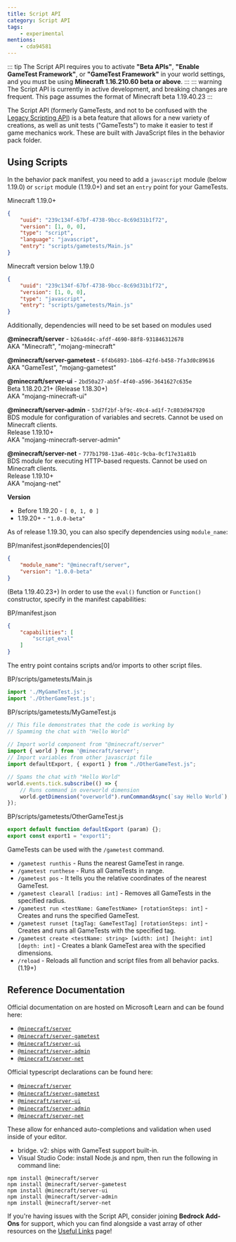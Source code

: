 ```yaml
---
title: Script API
category: Script API
tags:
    - experimental
mentions:
	- cda94581
---
```


::: tip
The Script API requires you to activate **"Beta APIs"**, **"Enable GameTest Framework"**, or **"GameTest Framework"** in your world settings, and you must be using **Minecraft 1.16.210.60 beta or above**.
:::
::: warning
The Script API is currently in active development, and breaking changes are frequent. This page assumes the format of Minecraft beta 1.19.40.23
:::

The Script API (formerly GameTests, and not to be confused with the [Legacy Scripting API](/scripting/scripting-intro)) is a beta feature that allows for a new variety of creations, as well as unit tests ("GameTests") to make it easier to test if game mechanics work. These are built with JavaScript files in the behavior pack folder.

## Using Scripts

In the behavior pack manifest, you need to add a `javascript` module (below 1.19.0) or `script` module (1.19.0+) and set an `entry` point for your GameTests.

<CodeHeader>Minecraft 1.19.0+</CodeHeader>

```json
{
	"uuid": "239c134f-67bf-4738-9bcc-8c69d31b1f72",
	"version": [1, 0, 0],
	"type": "script",
	"language": "javascript",
	"entry": "scripts/gametests/Main.js"
}
```

<CodeHeader>Minecraft version below 1.19.0</CodeHeader>

```json
{
	"uuid": "239c134f-67bf-4738-9bcc-8c69d31b1f72",
	"version": [1, 0, 0],
	"type": "javascript",
	"entry": "scripts/gametests/Main.js"
}
```

Additionally, dependencies will need to be set based on modules used

**@minecraft/server** - `b26a4d4c-afdf-4690-88f8-931846312678`  
AKA "Minecraft", "mojang-minecraft"

**@minecraft/server-gametest** - `6f4b6893-1bb6-42fd-b458-7fa3d0c89616`  
AKA "GameTest", "mojang-gametest"

**@minecraft/server-ui** - `2bd50a27-ab5f-4f40-a596-3641627c635e`  
Beta 1.18.20.21+ (Release 1.18.30+)  
AKA "mojang-minecraft-ui"

**@minecraft/server-admin** - `53d7f2bf-bf9c-49c4-ad1f-7c803d947920`  
BDS module for configuration of variables and secrets. Cannot be used on Minecraft clients.  
Release 1.19.10+  
AKA "mojang-minecraft-server-admin"

**@minecraft/server-net** - `777b1798-13a6-401c-9cba-0cf17e31a81b`  
BDS module for executing HTTP-based requests. Cannot be used on Minecraft clients.  
Release 1.19.10+  
AKA "mojang-net"

**Version**

- Before 1.19.20 - `[ 0, 1, 0 ]`
- 1.19.20+ - `"1.0.0-beta"`

As of release 1.19.30, you can also specify dependencies using `module_name`:

<CodeHeader>BP/manifest.json#dependencies[0]</CodeHeader>

```json
{
	"module_name": "@minecraft/server",
	"version": "1.0.0-beta"
}
```

(Beta 1.19.40.23+) In order to use the `eval()` function or `Function()` constructor, specify in the manifest capabilities:

<CodeHeader>BP/manifest.json</CodeHeader>

```json
{
	"capabilities": [
		"script_eval"
	]
}
```

The entry point contains scripts and/or imports to other script files.

<CodeHeader>BP/scripts/gametests/Main.js</CodeHeader>

```js
import './MyGameTest.js';
import './OtherGameTest.js';
```

<CodeHeader>BP/scripts/gametests/MyGameTest.js</CodeHeader>

```js
// This file demonstrates that the code is working by
// Spamming the chat with "Hello World"
 
// Import world component from "@minecraft/server"
import { world } from '@minecraft/server';
// Import variables from other javascript file
import defaultExport, { export1 } from "./OtherGameTest.js";

// Spams the chat with "Hello World"
world.events.tick.subscribe(() => {
	// Runs command in overworld dimension
	world.getDimension("overworld").runCommandAsync(`say Hello World`);
});
```

<CodeHeader>BP/scripts/gametests/OtherGameTest.js</CodeHeader>

```js
export default function defaultExport (param) {};
export const export1 = "export1";
```

GameTests can be used with the `/gametest` command.

-   `/gametest runthis` - Runs the nearest GameTest in range.
-   `/gametest runthese` - Runs all GameTests in range.
-   `/gametest pos` - It tells you the relative coordinates of the nearest GameTest.
-   `/gametest clearall [radius: int]` - Removes all GameTests in the specified radius.
-   `/gametest run <testName: GameTestName> [rotationSteps: int]` - Creates and runs the specified GameTest.
-   `/gametest runset [tagTag: GameTestTag] [rotationSteps: int]` - Creates and runs all GameTests with the specified tag.
-   `/gametest create <testName: string> [width: int] [height: int] [depth: int]` - Creates a blank GameTest area with the specified dimensions.
-   `/reload` - Reloads all function and script files from all behavior packs. (1.19+)

## Reference Documentation

Official documentation on are hosted on Microsoft Learn and can be found here:

-   [`@minecraft/server`](https://learn.microsoft.com/minecraft/creator/scriptapi/mojang-minecraft/mojang-minecraft)
-   [`@minecraft/server-gametest`](https://learn.microsoft.com/minecraft/creator/scriptapi/mojang-gametest/mojang-gametest)
-   [`@minecraft/server-ui`](https://learn.microsoft.com/minecraft/creator/scriptapi/mojang-minecraft-ui/mojang-minecraft-ui)
-   [`@minecraft/server-admin`](https://learn.microsoft.com/minecraft/creator/scriptapi/mojang-minecraft-server-admin/mojang-minecraft-server-admin)
-   [`@minecraft/server-net`](https://learn.microsoft.com/minecraft/creator/scriptapi/mojang-net/mojang-net)

Official typescript declarations can be found here:

-   [`@minecraft/server`](https://www.npmjs.com/package/@minecraft/server/v/1.0.0-beta.11940b23)
-   [`@minecraft/server-gametest`](https://www.npmjs.com/package/@minecraft/server-gametest/v/1.0.0-beta.11940b23)
-   [`@minecraft/server-ui`](https://www.npmjs.com/package/@minecraft/server-ui/v/1.0.0-beta.11940b23)
-   [`@minecraft/server-admin`](https://www.npmjs.com/package/@minecraft/server-admin/v/1.0.0-beta.11940b23)
-   [`@minecraft/server-net`](https://www.npmjs.com/package/@minecraft/server-net/v/1.0.0-beta.11940b23)

These allow for enhanced auto-completions and validation when used inside of your editor.
- bridge. v2: ships with GameTest support built-in.
- Visual Studio Code: install Node.js and npm, then run the following in command line:

```
npm install @minecraft/server
npm install @minecraft/server-gametest
npm install @minecraft/server-ui
npm install @minecraft/server-admin
npm install @minecraft/server-net
```

If you're having issues with the Script API, consider joining **Bedrock Add-Ons** for support, which you can find alongside a vast array of other resources on the [Useful Links](/meta/useful-links#discord-links) page!
